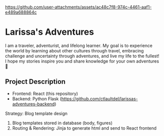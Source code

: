 https://github.com/user-attachments/assets/ac48c7f8-974c-4461-aaf1-e489a688864c

# Larissa's Adventures

I am a traveler, adventurist, and lifelong learner. My goal is to experience the world by learning about other cultures through travel, embracing challenge and uncertainty through adventures, and live my life to the fullest! I hope my stories inspire you and share knowledge for your own adventures 🖤

## Project Description

- Frontend: React (this repository)
- Backend: Python Flask (https://github.com/ctlaultdel/larissas-adventures-backend)

Strategy: Blog template design
1. Blog templates stored in database (body, figures)
2. Routing & Rendering: Jinja to generate html and send to React frontend
